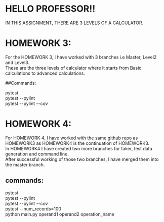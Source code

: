 
# HELLO PROFESSOR!!
IN THIS ASSIGNMENT, THERE ARE 3 LEVELS OF A CALCULATOR. <br/>

# HOMEWORK 3:

For the HOMEWORK 3, I have worked with 3 branches i.e Master, Level2 and Level3. <br/>
These are the three levels of calculator where it starts from Basic calculations to advanced calculations.  

##Commands:

pytest<br/>
pytest --pylint<br/>
pytest --pylint --cov<br/>

# HOMEWORK 4:
For HOMEWORK 4, I have worked with the same github repo as HOMEWORK3 as HOMEWORK4 is the continuation of HOMEWORK3. <br/>
In HOMEWORK4 I have created two more branches for faker, test data generation and command line. <br/>
After successful working of those two branches, I have merged them into the master branch.

## commands:
pytest<br/>
pytest --pylint<br/>
pytest --pylint --cov<br/>
pytest --num_records=100<br/>
python main.py operand1 operand2 operation_name



